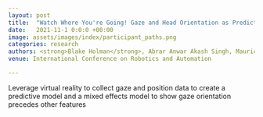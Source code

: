 ```yaml
---
layout: post
title:  "Watch Where You're Going! Gaze and Head Orientation as Predictors for Social Robot Navigation"
date:   2021-11-1 0:0:0 +00:00
image: assets/images/index/participant_paths.png
categories: research
authors: <strong>Blake Holman</strong>, Abrar Anwar Akash Singh, Mauricio Tec, Justin Hart, Peter Stone
venue: International Conference on Robotics and Automation

---
```

Leverage virtual reality to collect gaze and position data to create a predictive model and a mixed effects model to show gaze orientation precedes other features
